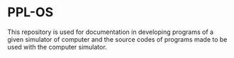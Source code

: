 # PPL-OS

<p>This repository is used for documentation in developing programs of a given simulator of computer and the source codes of programs made to be used with the computer simulator.</p>
